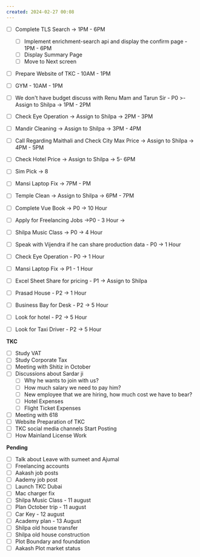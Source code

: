 ```yaml
---
created: 2024-02-27 00:08
---
```

- [ ] Complete TLS Search -> 1PM - 6PM
	- [ ] Implement enrichment-search api and display the confirm page - 1PM - 6PM
	- [ ] Display Summary Page 
	- [ ] Move to Next screen
- [ ] Prepare Website of TKC - 10AM - 1PM
- [ ] GYM - 10AM - 1PM
- [ ] We don't have budget discuss with Renu Mam and Tarun Sir - P0 >- Assign to Shilpa -> 1PM - 2PM
- [ ] Check Eye Operation -> Assign to Shilpa -> 2PM - 3PM
- [ ] Mandir Cleaning -> Assign to Shilpa -> 3PM - 4PM
- [ ] Call Regarding Maithali and Check City Max Price -> Assign to Shilpa -> 4PM - 5PM
- [ ] Check Hotel Price -> Assign to Shilpa -> 5- 6PM
- [ ] Sim Pick -> 8
- [ ] Mansi Laptop Fix -> 7PM - PM
- [ ] Temple Clean -> Assign to Shilpa -> 6PM - 7PM 






- [ ] Complete Vue Book -> P0 -> 10 Hour 
- [ ] Apply for Freelancing Jobs ->P0 - 3 Hour -> 
- [ ] Shilpa Music Class -> P0 -> 4 Hour
- [ ] Speak with Vijendra if he can share production data - P0 -> 1 Hour
- [ ] Check Eye Operation - P0 -> 1 Hour
- [ ] Mansi Laptop Fix -> P1 - 1 Hour
- [ ] Excel Sheet Share for pricing - P1 -> Assign to Shilpa
- [ ] Prasad House - P2 -> 1 Hour 
- [ ] Business Bay for Desk - P2 -> 5 Hour
- [ ] Look for hotel - P2 -> 5 Hour
- [ ] Look for Taxi Driver - P2 -> 5 Hour





**TKC**

- [ ] Study VAT
- [ ] Study Corporate Tax
- [ ] Meeting with Shitiz in October
- [ ] Discussions about Sardar ji
	- [ ] Why he wants to join with us?
	- [ ] How much salary we need to pay him?
	- [ ] New employee that we are hiring, how much cost we have to bear?
	- [ ] Hotel Expenses
	- [ ] Flight Ticket Expenses
- [ ] Meeting with 618
- [ ] Website Preparation of TKC
- [ ] TKC social media channels Start Posting
- [ ] How Mainland License Work

**Pending**

- [ ] Talk about Leave with sumeet and Ajumal
- [ ] Freelancing accounts
- [ ] Aakash job posts
- [ ] Aademy job post
- [ ] Launch TKC Dubai
- [ ] Mac charger fix
- [ ] Shilpa Music Class - 11 august 
- [ ] Plan October trip - 11 august
- [ ] Car Key - 12 august
- [ ] Academy plan - 13 August
- [ ] Shilpa old house transfer
- [ ] Shilpa old house construction
- [ ] Plot Boundary and foundation 
- [ ] Aakash Plot market status

